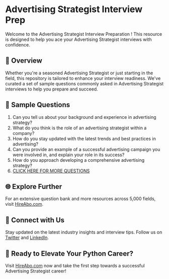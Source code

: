 # Advertising Strategist Interview Prep

Welcome to the Advertising Strategist Interview Preparation ! This resource is designed to help you ace your Advertising Strategist interviews with confidence.

## 🚀 Overview

Whether you're a seasoned Advertising Strategist or just starting in the field, this repository is tailored to enhance your interview readiness. We've curated a set of sample questions commonly asked in Advertising Strategist interviews to help you prepare and succeed.

## 📝 Sample Questions

1. Can you tell us about your background and experience in advertising strategy?
2. What do you think is the role of an advertising strategist within a company?
3. How do you stay updated with the latest trends and best practices in advertising?
4. Can you provide an example of a successful advertising campaign you were involved in, and explain your role in its success?
5. How do you approach developing a comprehensive advertising strategy?
6. [CLICK HERE FOR MORE QUESTIONS](https://hireabo.com/job/8_3_39/Advertising%20Strategist)

## 🌐 Explore Further

For an extensive question bank and more resources across 5,000 fields, visit [HireAbo.com](https://www.hireabo.com).

## 📱 Connect with Us

Stay updated on the latest industry insights and interview tips. Follow us on [Twitter](https://twitter.com/hireabo) and [LinkedIn](https://www.linkedin.com/in/hire-abo-3609972a8/).

## 🚀 Ready to Elevate Your Python Career?

Visit [HireAbo.com](https://www.hireabo.com) now and take the first step towards a successful Advertising Strategist career!